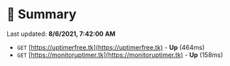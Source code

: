 # 📖 Summary
Last updated: **8/6/2021, 7:42:00 AM**

- `GET` [https://uptimerfree.tk](https://uptimerfree.tk) - **Up** (464ms)
- `GET` [https://monitoruptimer.tk](https://monitoruptimer.tk) - **Up** (158ms)
